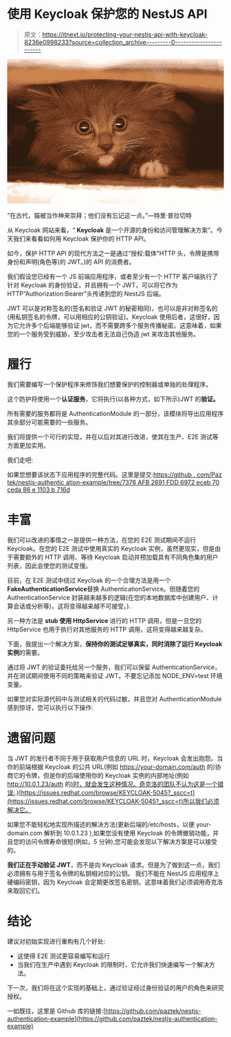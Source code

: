 # 使用 Keycloak 保护您的 NestJS API

> 原文：<https://itnext.io/protecting-your-nestjs-api-with-keycloak-8236e0998233?source=collection_archive---------0----------------------->

![](img/ff22f63d0a45a3477bbb3bfd8d2406d7.png)

“在古代，猫被当作神来崇拜；他们没有忘记这一点。”—特里·普拉切特

从 Keycloak 网站来看，“ **Keycloak** 是一个开源的身份和访问管理解决方案”。今天我们来看看如何用 Keycloak 保护你的 HTTP API。

如今，保护 HTTP API 的现代方法之一是通过“授权:载体<token>”HTTP 头，令牌是携带身份和声明(角色等)的 JWT。)的 API 的消费者。</token>

我们假设您已经有一个 JS 前端应用程序，或者至少有一个 HTTP 客户端执行了针对 Keycloak 的身份验证，并且拥有一个 JWT，可以将它作为 HTTP“Authorization:Bearer<token>”头传递到您的 NestJS 后端。</token>

JWT 可以是对称签名的(签名和验证 JWT 的秘密相同)，也可以是非对称签名的(用私钥签名的令牌，可以用相应的公钥验证)。Keycloak 使用后者，这很好，因为它允许多个后端能够验证 jwt，而不需要跨多个服务传播秘密。这意味着，如果您的一个服务受到威胁，至少攻击者无法自己伪造 jwt 来攻击其他服务。

# 履行

我们需要编写一个保护程序来修饰我们想要保护的控制器或单独的处理程序。

这个防护将使用一个**认证服务**，它将执行(以各种方式，如下所示)JWT 的**验证。**

所有需要的服务都将是 AuthenticationModule 的一部分，该模块将导出应用程序其余部分可能需要的一些服务。

我们将提供一个可行的实现，并在以后对其进行改进，使其在生产、E2E 测试等方面更加实用。

我们走吧:

如果您想要该状态下应用程序的完整代码。这里是提交:[https://github . com/Paz tek/nestjs-authentic ation-example/tree/7376 AFB 2691 FDD 6972 eceb 70 ceda 86 e 1103 b 716d](https://github.com/paztek/nestjs-authentication-example/tree/7376afb2691fdd6972eceb70ceda86e1103b716d)

# 丰富

我们可以改进的事情之一是提供一种方法，在您的 E2E 测试期间不运行 Keycloak。在您的 E2E 测试中使用真实的 Keycloak 实例，虽然更现实，但是由于需要额外的 HTTP 调用、等待 Keycloak 启动并预加载具有不同角色集的用户列表，因此会使您的测试变慢。

目前，在 E2E 测试中绕过 Keycloak 的一个合理方法是用一个**FakeAuthenticationService**替换 AuthenticationService。但随着您的 AuthenticationService 封装越来越多的逻辑(在您的本地数据库中创建用户、计算会话或分析等)，这将变得越来越不可接受。).

另一种方法是 **stub 使用 HttpService** 进行的 HTTP 调用，但是一旦您的 HttpService 也用于执行对其他服务的 HTTP 调用，这将变得越来越复杂。

下面，我提出一个解决方案，**保持你的测试足够真实，同时消除了运行 Keycloak 实例**的需要。

通过将 JWT 的验证委托给另一个服务，我们可以保留 AuthenticationService，并在测试期间使用不同的策略来验证 JWT。不要忘记添加 NODE_ENV=test 环境变量。

如果您对实际源代码中与测试相关的代码过敏，并且您对 AuthenticationModule 感到惊讶，您可以执行以下操作:

# 遗留问题

当 JWT 的发行者不同于用于获取用户信息的 URL 时，Keycloak 会发出抱怨。当你的前端根据 Keycloak 的公共 URL(例如 https://your-domain.com/auth 的)协商它的令牌，但是你的后端使用你的 Keycloak 实例的内部地址(例如 http://10.0.1.23/auth 的[)时，就会发生这种情况。奇克洛的团队不认为这是一个错误:](http://10.0.1.23/auth).)[https://issues.redhat.com/browse/KEYCLOAK-5045?_sscc=t](https://issues.redhat.com/browse/KEYCLOAK-5045?_sscc=t)所以我们必须解决它。

如果您不能轻松地实现所描述的解决方法(更新后端的/etc/hosts，以便 your-domain.com 解析到 10.0.1.23 ),如果您没有使用 Keycloak 的令牌撤销功能，并且您的访问令牌寿命很短(例如，5 分钟),您可能会发现以下解决方案是可以接受的。

**我们正在手动验证 JWT**，而不是向 Keycloak 请求。但是为了做到这一点，我们必须拥有与用于签名令牌的私钥相对应的公钥。
我们不能在 NestJS 应用程序上硬编码密钥，因为 Keycloak 会定期更改签名密钥。这意味着我们必须调用奇克洛来取回它们。

# 结论

建议对初始实现进行重构有几个好处:

*   这使得 E2E 测试更容易编写和运行
*   当我们在生产中遇到 Keycloak 的限制时，它允许我们快速编写一个解决方法。

下一次，我们将在这个实现的基础上，通过验证经过身份验证的用户的角色来研究授权。

一如既往，这里是 Github 库的链接:[https://github.com/paztek/nestjs-authentication-example](https://github.com/paztek/nestjs-authentication-example)